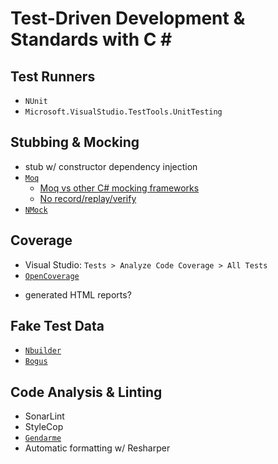 # Test-Driven Development & Standards with C &#35;

## Test Runners
 - `NUnit`
 - `Microsoft.VisualStudio.TestTools.UnitTesting`
 
## Stubbing & Mocking
 - stub w/ constructor dependency injection
 - [`Moq`](https://github.com/moq/moq4)
    * [Moq vs other C# mocking frameworks](http://blogs.clariusconsulting.net/kzu/why-do-we-need-yet-another-net-mocking-framework/)
    * [No record/replay/verify](http://blogs.clariusconsulting.net/kzu/whats-wrong-with-the-recordreplyverify-model-for-mocking-frameworks/)
 - [`NMock`](http://nmock.sourceforge.net/)
 
## Coverage
 - Visual Studio: `Tests > Analyze Code Coverage > All Tests`
 - [`OpenCoverage`](https://github.com/OpenCover/opencover)
  * generated HTML reports?
 
## Fake Test Data
 
 - [`Nbuilder`](https://github.com/nbuilder/nbuilder)
 - [`Bogus`](https://github.com/bchavez/Bogus)
 
## Code Analysis & Linting
 - SonarLint
 - StyleCop
 - [`Gendarme`](http://www.mono-project.com/docs/tools+libraries/tools/gendarme/)
 - Automatic formatting w/ Resharper
